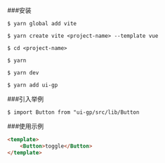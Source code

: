 ###安装
```shell
$ yarn global add vite 
```
```shell
$ yarn create vite <project-name> --template vue
```
```shell
$ cd <project-name>
```
```shell
$ yarn
```
```shell
$ yarn dev
```
```shell
$ yarn add ui-gp
 ```

###引入举例
```shell
$ import Button from "ui-gp/src/lib/Button
```

###使用示例
```html
<template>
    <Button>toggle</Button>
</template>
```